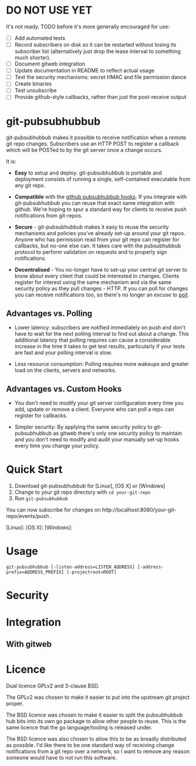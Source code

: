 DO NOT USE YET
==============

It's not ready.  TODO before it's more generally encouraged for use:

- [ ] Add automated tests
- [ ] Record subscribers on disk so it can be restarted without losing its
  subscriber list (alternatively just drop the lease interval to something much
  shorter).
- [ ] Document gitweb integration
- [ ] Update documentation in README to reflect actual usage
- [ ] Test the security mechanisms: secret HMAC and file permission dance
- [ ] Create binaries
- [ ] Test unsubscribe
- [ ] Provide github-style callbacks, rather than just the post-receive output

git-pubsubhubbub
================

git-pubsubhubbub makes it possible to receive notification when a remote git
repo changes.  Subscribers use an HTTP POST to register a callback which will be
POSTed to by the git server once a change occurs.

It is:

* **Easy** to setup and deploy.  git-pubsubhubbub is portable and deployment
  consists of running a single, self-contained executable from any git repo.

* **Compatible** with the [github pubsubhubbub hooks][1].  If you integrate with
  git-pubsubhubbub you can reuse that exact same integration with github.  We're
  hoping to spur a standard way for clients to receive push notifications from
  git-repos.

* **Secure** - git-pubsubhubbub makes it easy to reuse the security mechanisms
  and policies you've already set-up around your git repos.  Anyone who has
  permission read from your git repo can register for callbacks, but no-one
  else can.  It takes care with the pubsubhubbub protocol to perform validation
  on requests and to properly sign notifications.

* **Decentralised** - You no-longer have to set-up your central git server to
  know about every client that could be interested in changes.  Clients register
  for interest using the same mechanism and via the same security policy as they
  pull changes - HTTP.  If you can poll for changes you can receive
  notifications too, so there's no longer an excuse to [poll][2].

[1]: https://developer.github.com/v3/repos/hooks/#pubsubhubbub
[2]: http://kohsuke.org/2011/12/01/polling-must-die-triggering-jenkins-builds-from-a-git-hook/

Advantages vs. Polling
----------------------

* Lower latency: subscribers are notified immediately on push and don't have to
  wait for the next polling interval to find out about a change.  This
  additional latency that polling requires can cause a considerable increase in
  the time it takes to get test results, particularly if your tests are fast and
  your polling interval is slow.

* Less resource consumption: Polling requires more wakeups and greater load on
  the clients, servers and networks.

Advantages vs. Custom Hooks
---------------------------

* You don't need to modify your git server configuration every time you add,
  update or remove a client.  Everyone who can poll a repo can register for
  callbacks.

* Simpler security: By applying the same security policy to git-pubsubhubbub
  as gitweb there's only one security policy to maintain and you don't need to
  modify and audit your manually set-up hooks every time you change your policy.

Quick Start
===========

1. Download git-pubsubhubbub for [Linux], [OS X] or [Windows]
2. Change to your git repo directory with `cd your-git-repo`
2. Run `git-pubsubhubbub`

You can now subscribe for changes on
http://localhost:8080/your-git-repo/events/push .

[Linux]: 
[OS X]: 
[Windows]: 

Usage
=====

    git-pubsubhubbub [-listen-address=LISTEN_ADDRESS] [-address-prefix=ADDRESS_PREFIX] [-projectroot=ROOT]

Security
========

Integration
===========

With gitweb
-----------

Licence
=======

Dual licence GPLv2 and 3-clause BSD.

The GPLv2 was chosen to make it easier to put into the upstream git project
proper.

The BSD licence was chosen to make it easier to split the pubsubhubbub hub bits
into its own go package to allow other people to reuse.  This is the same
licence that the go language/tooling is released under.

The BSD licence was also chosen to allow this to be as broadly distributed as
possible.  I'd like there to be one standard way of receiving change
notifications from a git repo over a network, so I want to remove any reason
someone would have to not run this software.
